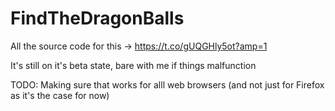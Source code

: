 # FindTheDragonBalls

All the source code for this -> https://t.co/gUQGHly5ot?amp=1

It's still on it's beta state, bare with me if things malfunction

TODO: Making sure that works for alll web browsers (and not just for Firefox as it's the case for now)
